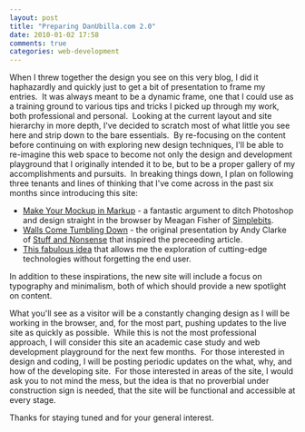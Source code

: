 ```yaml
---
layout: post
title: "Preparing DanUbilla.com 2.0"
date: 2010-01-02 17:58
comments: true
categories: web-development
---
```

When I threw together the design you see on this very blog, I did it haphazardly and quickly just to get a bit of presentation to frame my entries.  It was always meant to be a dynamic frame, one that I could use as a training ground to various tips and tricks I picked up through my work, both professional and personal.  Looking at the current layout and site hierarchy in more depth, I've decided to scratch most of what little you see here and strip down to the bare essentials.  By re-focusing on the content before continuing on with exploring new design techniques, I'll be able to re-imagine this web space to become not only the design and development playground that I originally intended it to be, but to be a proper gallery of my accomplishments and pursuits.  In breaking things down, I plan on following three tenants and lines of thinking that I've come across in the past six months since introducing this site:

<!-- more -->

* <a title="Make Your Mockup in Markup" href="http://24ways.org/2009/make-your-mockup-in-markup">Make Your Mockup in Markup</a> - a fantastic argument to ditch Photoshop and design straight in the browser by Meagan Fisher of <a title="Simple Bits" href="http://simplebits.com/">Simplebits</a>.
* <a title="Walls Come Tumbling Down" href="http://www.stuffandnonsense.co.uk/blog/about/walls_come_tumbling_down_presentation_slides_and_transcript/">Walls Come Tumbling Down</a> - the original presentation by Andy Clarke of <a title="Stuff and Nonsense" href="http://www.stuffandnonsense.co.uk/">Stuff and Nonsense</a> that inspired the preceeding article.
* <a href="http://dowebsitesneedtolookexactlythesameineverybrowser.com/">This fabulous idea</a> that allows me the exploration of cutting-edge technologies without forgetting the end user.

In addition to these inspirations, the new site will include a focus on typography and minimalism, both of which should provide a new spotlight on content.

What you'll see as a visitor will be a constantly changing design as I will be working in the browser, and, for the most part, pushing updates to the live site as quickly as possible.  While this is not the most professional approach, I will consider this site an academic case study and web development playground for the next few months.  For those interested in design and coding, I will be posting periodic updates on the what, why, and how of the developing site.  For those interested in areas of the site, I would ask you to not mind the mess, but the idea is that no proverbial under construction sign is needed, that the site will be functional and accessible at every stage.

Thanks for staying tuned and for your general interest.